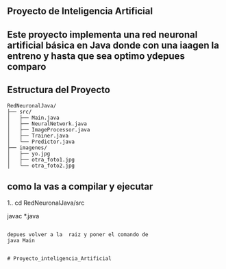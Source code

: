 ## Proyecto de Inteligencia Artificial

Este proyecto implementa una red neuronal artificial básica en Java donde con una iaagen la entreno y hasta que sea optimo ydepues comparo
---

##  Estructura del Proyecto

```
RedNeuronalJava/
├── src/
│   ├── Main.java
│   ├── NeuralNetwork.java
│   ├── ImageProcessor.java
│   ├── Trainer.java
│   └── Predictor.java
├── imagenes/
│   ├── yo.jpg             
│   ├── otra_foto1.jpg     
│   └── otra_foto2.jpg     
```



## como la vas a  compilar y ejecutar

1..
   cd RedNeuronalJava/src

   javac *.java
   ```

depues volver a la  raiz y poner el comando de
   java Main
  

# Proyecto_inteligencia_Artificial
